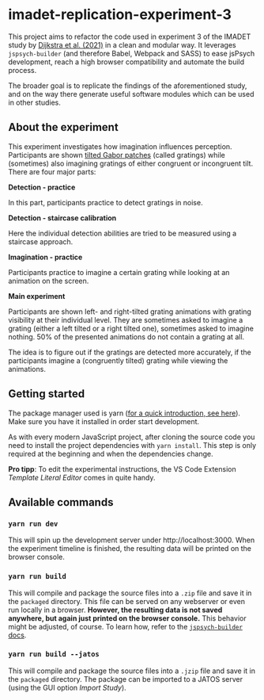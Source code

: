 # imadet-replication-experiment-3

This project aims to refactor the code used in experiment 3 of the IMADET study
by [Dijkstra et al. (2021)][3] in a clean and modular way. It leverages
`jspsych-builder` (and therefore Babel, Webpack and SASS) to ease jsPsych
development, reach a high browser compatibility and automate the build process.

The broader goal is to replicate the findings of the aforementioned study, and
on the way there generate useful software modules which can be used in other
studies.

## About the experiment

This experiment investigates how imagination influences perception. Participants
are shown [tilted Gabor patches][4] (called gratings) while (sometimes) also
imagining gratings of either congruent or incongruent tilt. There are four major
parts:

**Detection - practice**

In this part, participants practice to detect gratings in noise.

**Detection - staircase calibration**

Here the individual detection abilities are tried to be measured using a
staircase approach.

**Imagination - practice**

Participants practice to imagine a certain grating while looking at an animation
on the screen.

**Main experiment**

Participants are shown left- and right-tilted grating animations with grating
visibility at their individual level. They are sometimes asked to imagine a
grating (either a left tilted or a right tilted one), sometimes asked to imagine
nothing. 50% of the presented animations do not contain a grating at all.

The idea is to figure out if the gratings are detected more accurately, if the
participants imagine a (congruently tilted) grating while viewing the
animations.

## Getting started

The package manager used is yarn ([for a quick introduction, see here][1]). Make
sure you have it installed in order start development.

As with every modern JavaScript project, after cloning the source code you need
to install the project dependencies with `yarn install`. This step is only
required at the beginning and when the dependencies change.

**Pro tipp**: To edit the experimental instructions, the VS Code Extension
_Template Literal Editor_ comes in quite handy.

## Available commands

### `yarn run dev`

This will spin up the development server under http://localhost:3000. When the
experiment timeline is finished, the resulting data will be printed on the
browser console.

### `yarn run build`

This will compile and package the source files into a `.zip` file and save it in
the `packaged` directory. This file can be served on any webserver or even run
locally in a browser. **However, the resulting data is not saved anywhere, but
again just printed on the browser console.** This behavior might be adjusted, of
course. To learn how, refer to the [`jspsych-builder` docs][2].

### `yarn run build --jatos`

This will compile and package the source files into a `.jzip` file and save it
in the `packaged` directory. The package can be imported to a JATOS server
(using the GUI option _Import Study_).

[1]: https://yarnpkg.com/getting-started
[2]: https://github.com/bjoluc/jspsych-builder
[3]: https://doi.org/10.1016/j.cognition.2021.104719
[4]: https://duckduckgo.com/?q=gabor+patch&iax=images&ia=images
